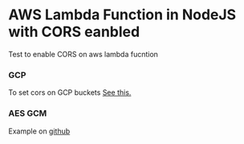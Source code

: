 # AWS Lambda Function in NodeJS with CORS eanbled

Test to enable CORS on aws lambda fucntion

### GCP
To set cors on GCP buckets [See this.](https://cloud.google.com/storage/docs/configuring-cors)

### AES GCM
Example on [github](https://gist.github.com/AndiDittrich/4629e7db04819244e843)